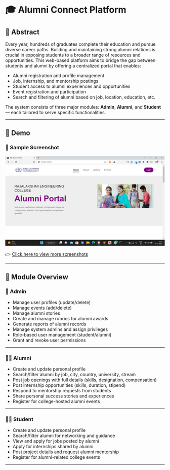 # 🎓 Alumni Connect Platform 

## 📌 Abstract

Every year, hundreds of graduates complete their education and pursue diverse career paths. Building and maintaining strong alumni relations is crucial in exposing students to a broader range of resources and opportunities. This web-based platform aims to bridge the gap between students and alumni by offering a centralized portal that enables:

- Alumni registration and profile management  
- Job, internship, and mentorship postings  
- Student access to alumni experiences and opportunities  
- Event registration and participation  
- Search and filtering of alumni based on job, location, education, etc.

The system consists of three major modules: **Admin**, **Alumni**, and **Student** — each tailored to serve specific functionalities.

---

## 🎥 Demo

### 🔹 Sample Screenshot

![Home Page Demo](https://github.com/Swetha1802/Alumni-Portal/blob/main/demo%20images/Screenshot%20(111).png)


👉 [Click here to view more screenshots](https://github.com/Swetha1802/Alumni-Portal/tree/main/demo%20images)

---

## 🧩 Module Overview

### 🔑 Admin

- Manage user profiles (update/delete)  
- Manage events (add/delete)  
- Manage alumni stories  
- Create and manage rubrics for alumni awards  
- Generate reports of alumni records  
- Manage system admins and assign privileges  
- Role-based user management (student/alumni)  
- Grant and revoke user permissions  

---

### 🧑‍🎓 Alumni

- Create and update personal profile  
- Search/filter alumni by job, city, country, university, stream  
- Post job openings with full details (skills, designation, compensation)  
- Post internship opportunities (skills, duration, stipend)  
- Respond to mentorship requests from students  
- Share personal success stories and experiences  
- Register for college-hosted alumni events  

---

### 🧑‍💻 Student

- Create and update personal profile  
- Search/filter alumni for networking and guidance  
- View and apply for jobs posted by alumni  
- Apply for internships shared by alumni  
- Post project details and request alumni mentorship  
- Register for alumni-related college events  

---
